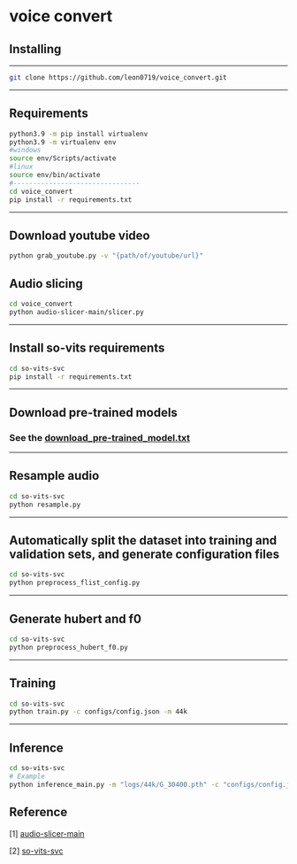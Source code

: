# voice convert

## Installing

---

```bash
git clone https://github.com/leon0719/voice_convert.git
```
<hr>

## Requirements

```bash
python3.9 -m pip install virtualenv
python3.9 -m virtualenv env
#windows
source env/Scripts/activate
#linux
source env/bin/activate
#--------------------------------
cd voice_convert
pip install -r requirements.txt
```
<hr>

## Download youtube video

```bash
python grab_youtube.py -v "{path/of/youtube/url}"
```
## Audio slicing
```bash
cd voice_convert
python audio-slicer-main/slicer.py
```
<hr>

## Install so-vits requirements

```bash
cd so-vits-svc
pip install -r requirements.txt
```
<hr>

## Download pre-trained models

### See the [download_pre-trained_model.txt](download_pre-trained_model.txt)
<hr>

## Resample audio
```bash
cd so-vits-svc
python resample.py
```
<hr>

## Automatically split the dataset into training and validation sets, and generate configuration files

```bash
cd so-vits-svc
python preprocess_flist_config.py
```
<hr>

##  Generate hubert and f0

```bash
cd so-vits-svc
python preprocess_hubert_f0.py
```
<hr>

## Training

```bash
cd so-vits-svc
python train.py -c configs/config.json -m 44k
```
<hr>

##  Inference
```bash
cd so-vits-svc
# Example
python inference_main.py -m "logs/44k/G_30400.pth" -c "configs/config.json" -n "君の知らない物語-src.wav" -t 0 -s "nen"
```

## Reference

[1] [audio-slicer-main](https://github.com/openvpi/audio-slicer)

[2] [so-vits-svc](https://github.com/svc-develop-team/so-vits-svc)